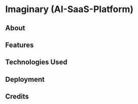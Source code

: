 # Imaginary (AI-SaaS-Platform)

## About

## Features

## Technologies Used

## Deployment

## Credits